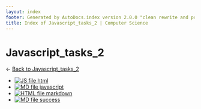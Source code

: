 ```yaml
---
layout: index
footer: Generated by AutoDocs.index version 2.0.0 "clean rewrite and preprocessing" ⓒ Starwort, 2020
title: Index of Javascript_tasks_2 | Computer Science
---
```


# Javascript_tasks_2

← [Back to Javascript_tasks_2](..)

- [![JS file](https://img.icons8.com/windows/512/4a90e2/js.png) html](Paper_1/javascript_tasks_2/html.js)
- [![MD file](https://img.icons8.com/windows/512/4a90e2/regular-document.png) javascript](Paper_1/javascript_tasks_2/javascript.md)
- [![HTML file](https://img.icons8.com/windows/512/4a90e2/regular-document.png) markdown](Paper_1/javascript_tasks_2/markdown.html)
- [![MD file](https://img.icons8.com/windows/512/4a90e2/regular-document.png) success](Paper_1/javascript_tasks_2/success.md)

